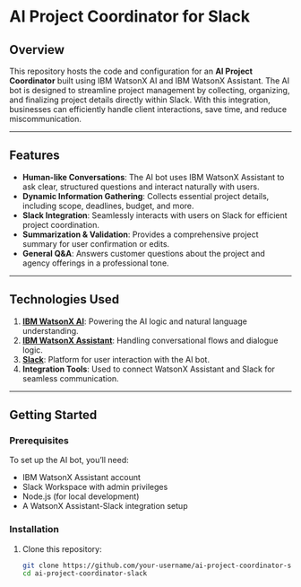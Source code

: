 # AI Project Coordinator for Slack

## Overview
This repository hosts the code and configuration for an **AI Project Coordinator** built using IBM WatsonX AI and IBM WatsonX Assistant. The AI bot is designed to streamline project management by collecting, organizing, and finalizing project details directly within Slack. With this integration, businesses can efficiently handle client interactions, save time, and reduce miscommunication.

---

## Features
- **Human-like Conversations**: The AI bot uses IBM WatsonX Assistant to ask clear, structured questions and interact naturally with users.
- **Dynamic Information Gathering**: Collects essential project details, including scope, deadlines, budget, and more.
- **Slack Integration**: Seamlessly interacts with users on Slack for efficient project coordination.
- **Summarization & Validation**: Provides a comprehensive project summary for user confirmation or edits.
- **General Q&A**: Answers customer questions about the project and agency offerings in a professional tone.

---

## Technologies Used
1. **[IBM WatsonX AI](https://www.ibm.com/watsonx)**: Powering the AI logic and natural language understanding.
2. **[IBM WatsonX Assistant](https://www.ibm.com/cloud/watson-assistant)**: Handling conversational flows and dialogue logic.
3. **[Slack](https://slack.com/)**: Platform for user interaction with the AI bot.
4. **Integration Tools**: Used to connect WatsonX Assistant and Slack for seamless communication.

---

## Getting Started

### Prerequisites
To set up the AI bot, you’ll need:
- IBM WatsonX Assistant account
- Slack Workspace with admin privileges
- Node.js (for local development)
- A WatsonX Assistant-Slack integration setup

### Installation
1. Clone this repository:
   ```bash
   git clone https://github.com/your-username/ai-project-coordinator-slack.git
   cd ai-project-coordinator-slack
